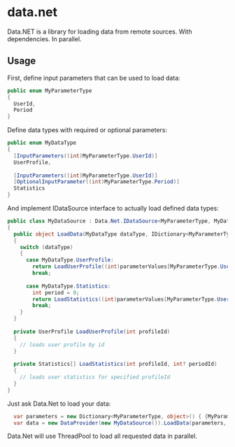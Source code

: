 data.net
========

Data.NET is a library for loading data from remote sources. With dependencies. In parallel.

Usage
-----

First, define input parameters that can be used to load data:
``` csharp
public enum MyParameterType
{
  UserId,
  Period
}
```

Define data types with required or optional parameters:
``` csharp
public enum MyDataType
{
  [InputParameters((int)MyParameterType.UserId)]
  UserProfile,
  
  [InputParameters((int)MyParameterType.UserId)]
  [OptionalInputParameter((int)MyParameterType.Period)]
  Statistics
}
```

And implement IDataSource interface to actually load defined data types:
``` csharp
public class MyDataSource : Data.Net.IDataSource<MyParameterType, MyDataType>
{
  public object LoadData(MyDataType dataType, IDictionary<MyParameterType, object> parameterValues, ILoadingContext<MyParameterType> context)
  {
    switch (dataType) 
    {
      case MyDataType.UserProfile:
        return LoadUserProfile((int)parameterValues[MyParameterType.UserId]);
        break;
        
      case MyDataType.Statistics:
        int period = 0;
        return LoadStatistics((int)parameterValues[MyParameterType.UserId], parameterValues.TryGetValue(MyParameterType.Statistics, ref period) ? period : (int?)null);
        break;
    }
  }
  
  private UserProfile LoadUserProfile(int profileId) 
  {
    // loads user profile by id
  }
  
  private Statistics[] LoadStatistics(int profileId, int? periodId)
  {
    // loads user statistics for specified profileId
  }
}
```

Just ask Data.Net to load your data:
``` csharp
  var parameters = new Dictionary<MyParameterType, object>() { {MyParameterType.UserId, 1} };
  var data = new DataProvider(new MyDataSource()).LoadData(parameters, MyDataType.UserProfile, MyDataType.Period);
```

Data.Net will use ThreadPool to load all requested data in parallel.
